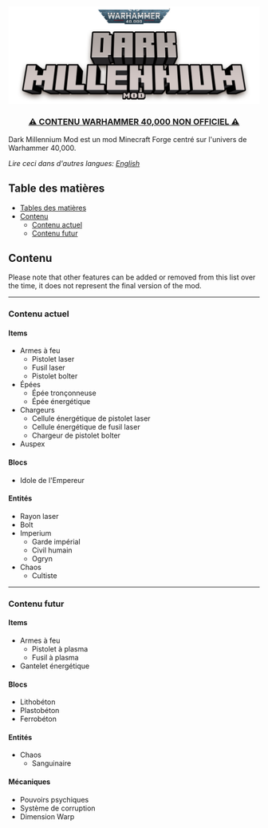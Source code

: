 ![DarkMilleniumModLogo2.png](medias%2Flogos%2FDarkMilleniumModLogo2.png)

<h3 align="center"><u>⚠ CONTENU WARHAMMER 40,000 NON OFFICIEL ⚠</u></h3>

Dark Millennium Mod est un mod Minecraft Forge centré sur l'univers de Warhammer 40,000.

*Lire ceci dans d'autres langues: [English](README.md)*

## Table des matières
* [Tables des matières](#table-des-matières)
* [Contenu](#contenu)
  * [Contenu actuel](#contenu-actuel)
  * [Contenu futur](#contenu-futur)

## Contenu
Please note that other features can be added or removed from this list over the time, it does not represent the final version of the mod.
___
### Contenu actuel
#### Items
* Armes à feu
  * Pistolet laser
  * Fusil laser
  * Pistolet bolter
* Épées
  * Épée tronçonneuse
  * Épée énergétique
* Chargeurs
  * Cellule énergétique de pistolet laser
  * Cellule énergétique de fusil laser
  * Chargeur de pistolet bolter
* Auspex
#### Blocs
* Idole de l'Empereur
#### Entités
* Rayon laser
* Bolt
* Imperium
  * Garde impérial
  * Civil humain
  * Ogryn
* Chaos
  * Cultiste
___
### Contenu futur
#### Items
* Armes à feu
  * Pistolet à plasma
  * Fusil à plasma
* Gantelet énergétique
#### Blocs
* Lithobéton
* Plastobéton
* Ferrobéton
#### Entités
* Chaos
  * Sanguinaire
#### Mécaniques
* Pouvoirs psychiques
* Système de corruption
* Dimension Warp